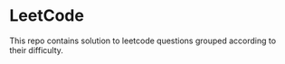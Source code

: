 # LeetCode

This repo contains solution to leetcode questions grouped according to their difficulty.
